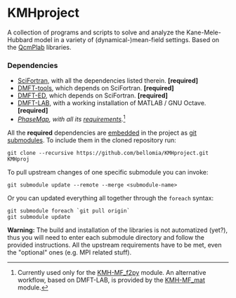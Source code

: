 # KMHproject
A collection of programs and scripts to solve and analyze the Kane-Mele-Hubbard model in a variety of (dynamical-)mean-field settings. Based on the [QcmPlab](https://github.com/QcmPlab) libraries.

### Dependencies
* [SciFortran](https://github.com/QcmPlab/SciFortran.git), with all the dependencies listed therein. **[required]**
* [DMFT-tools](https://github.com/QcmPlab/DMFTtools.git), which depends on SciFortran. **[required]**
* [DMFT-ED](https://github.com/QcmPlab/LIB_DMFT_ED.git), which depends on SciFortran. **[required]**
* [DMFT-LAB](https://github.com/bellomia/DMFT-LAB), with a working installation of MATLAB / GNU Octave. **[required]**
* _[PhaseMap](https://github.com/greschd/PhaseMap), with all its [requirements](https://github.com/greschd/PhaseMap/blob/develop/setup.cfg)._[^1] 

All the **required** dependencies are [embedded](./Libraries/) in the project as [git submodules](https://git-scm.com/book/en/v2/Git-Tools-Submodules). To include them in the cloned repository run:

```
git clone --recursive https://github.com/bellomia/KMHproject.git KMHproj
```

To pull upstream changes of one specific submodule you can invoke:

```
git submodule update --remote --merge <submodule-name>
```

Or you can updated everything all together through the `foreach` syntax:

```
git submodule foreach `git pull origin`
git submodule update
```

**Warning:** The build and installation of the libraries is not automatized (yet?), thus you will need to enter each submodule directory and follow the provided instructions. All the upstream requirements have to be met, even the "optional" ones (e.g. MPI related stuff).

[^1]: Currently used only for the [KMH-MF_f2py](KMH-MF/KMH-MF_f2py) module. An alternative workflow, based on DMFT-LAB, is provided by the [KMH-MF_mat](KMH-MF/KMH-MF_mat) module.

